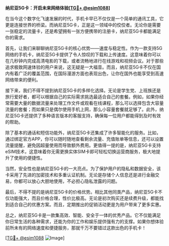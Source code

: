 **纳尼亚5G卡：开启未来网络体验[[TG💪+ @esim1088](https://t.me/s/esim1088)]**

在当今这个数字化飞速发展的时代，手机卡早已不仅仅是一个简单的通讯工具，它更是连接世界的桥梁。而纳尼亚5G卡，正是这一领域中的佼佼者。无论你是需要一张稳定的流量卡，还是希望拥有一张方便携带的注册卡，纳尼亚5G卡都能满足你的需求。

首先，让我们来聊聊纳尼亚5G卡的核心优势——速度与稳定性。作为一款支持5G网络的手机卡，纳尼亚5G卡提供了令人惊叹的下载和上传速度。这意味着你可以在几秒钟内完成高清电影的下载，或者流畅地进行在线游戏和视频会议。对于那些追求极致网速体验的用户来说，这无疑是一大福音。而且，纳尼亚5G卡不仅在国内有着广泛的覆盖范围，在国际漫游方面也表现出色，让你在国外也能享受到高速网络带来的便利。

接下来，我们不得不提到纳尼亚5G卡的多样化选择。无论是学生党、上班族还是旅行爱好者，都可以根据自己的实际需求挑选最适合自己的套餐。例如，如果你经常需要大量的数据流量来处理工作文件或观看在线课程，那么可以选择包含大容量流量的套餐；而如果只是偶尔使用手机上网，那么小容量套餐就足够了。此外，纳尼亚5G卡还提供了多种语言版本的客服支持，确保每一位用户都能得到及时有效的帮助。

除了基本的通话和短信功能外，纳尼亚5G卡还集成了许多智能化的服务。比如，通过绑定官方APP，你可以随时随地查看剩余流量、充值账单等信息，还可以设置流量提醒，避免因超量使用而导致额外费用。更值得一提的是，纳尼亚5G卡支持eSIM技术，这意味着你无需更换实体SIM卡即可轻松切换运营商服务，极大地提升了使用的便捷性。

当然，安全性也是纳尼亚5G卡的一大亮点。为了保护用户的隐私和数据安全，该卡采用了先进的加密技术和多重认证机制。无论是存储个人信息还是进行金融交易，你都可以放心大胆地使用，不必担心隐私泄露的问题。

最后，不得不提的是纳尼亚5G卡的价格优势。相比其他同类产品，纳尼亚5G卡不仅功能强大，而且价格合理，性价比极高。无论是初次购买还是续费升级，都能找到适合自己的优惠方案。而且，定期推出的促销活动更是为用户带来了更多实惠。

总之，纳尼亚5G卡是一款集高效、智能、安全于一体的优秀产品。它不仅能满足你日常生活的各种需求，还能为你的工作和娱乐提供强有力的支撑。如果你想体验前所未有的网络速度和便捷服务，那就千万不要错过这款出色的手机卡！

[[TG💪+ @esim1088](https://t.me/s/esim1088) ![Image](https://i.postimg.cc/4NQfJmqS/Snipaste-2025-05-13-00-14-12.png)]